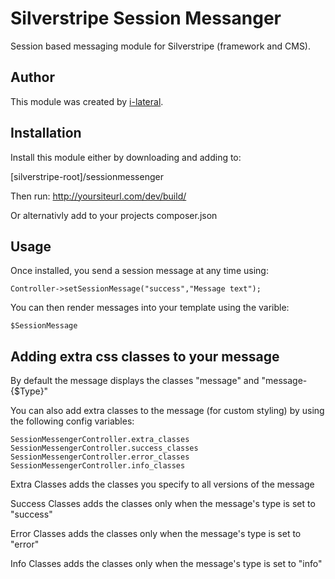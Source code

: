 Silverstripe Session Messanger
==============================

Session based messaging module for Silverstripe (framework and CMS).

## Author
This module was created by [i-lateral](http://www.i-lateral.com).

## Installation
Install this module either by downloading and adding to:

[silverstripe-root]/sessionmessenger

Then run: http://yoursiteurl.com/dev/build/

Or alternativly add to your projects composer.json

## Usage
Once installed, you send a session message at any time using:

    Controller->setSessionMessage("success","Message text");

You can then render messages into your template using the varible:

    $SessionMessage

## Adding extra css classes to your message

By default the message displays the classes "message" and "message-{$Type}"

You can also add extra classes to the message (for custom styling) by
using the following config variables:

    SessionMessengerController.extra_classes
    SessionMessengerController.success_classes
    SessionMessengerController.error_classes
    SessionMessengerController.info_classes
    
Extra Classes adds the classes you specify to all versions of the message

Success Classes adds the classes only when the message's type is set to "success"

Error Classes adds the classes only when the message's type is set to "error"

Info Classes adds the classes only when the message's type is set to "info"
